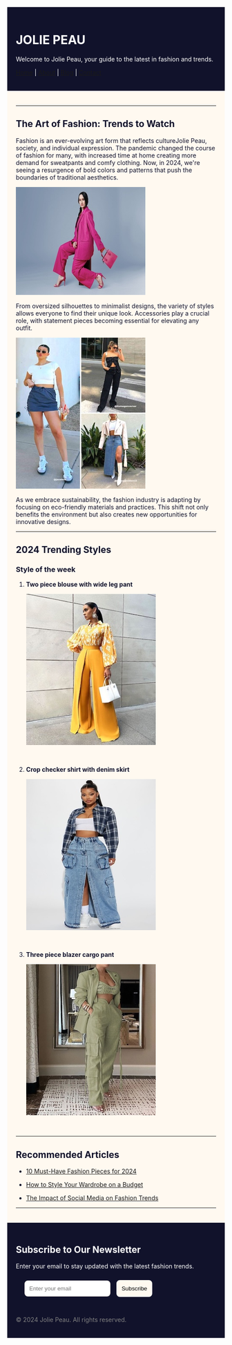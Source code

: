 <div style="background-color: #11122b; color: #fff; padding: 20px; text-decoration: none;">

# <div style="color: #fff;"> JOLIE PEAU </div>


Welcome to Jolie Peau, your guide to the latest in fashion and trends.


[Home](#) | [About](#) | [Blog](#) | [Contact](#)

</div>

<div style="background-color: #FFF9F0; color: #11122b; padding: 20px;">

---

## The Art of Fashion: Trends to Watch

Fashion is an ever-evolving art form that reflects cultureJolie Peau, society, and individual expression. The pandemic changed the course of fashion for many, with increased time at home creating more demand for sweatpants and comfy clothing. Now, in 2024, we're seeing a resurgence of bold colors and patterns that push the boundaries of traditional aesthetics.


 ![Fashion Trends](./images/fashion-trends.jpg)




From oversized silhouettes to minimalist designs, the variety of styles allows everyone to find their unique look. Accessories play a crucial role, with statement pieces becoming essential for elevating any outfit.


  ![Fashion Accessories](./images/fashion-trends2.jpg)



As we embrace sustainability, the fashion industry is adapting by focusing on eco-friendly materials and practices. This shift not only benefits the environment but also creates new opportunities for innovative designs.

---

## 2024 Trending Styles

### Style of the week

1. **Two piece blouse with wide leg pant** 

   ![Fashion Model 1](./images/slide1.jpeg)

  <br>


2. **Crop checker shirt with denim skirt**  

   ![Fashion Model 2](./images/slide9.jpeg)

  <br>


3. **Three piece blazer cargo pant**  

   ![Fashion Model 3](./images/slide10.jpeg)

  <br>


---

## Recommended Articles

- [10 Must-Have Fashion Pieces for 2024](#)

- [How to Style Your Wardrobe on a Budget](#)

- [The Impact of Social Media on Fashion Trends](#)

---

</div>

<div style="background-color: #11122b; color: #fff; padding: 20px;">

## <div style="color: #fff;"> Subscribe to Our Newsletter </div>

Enter your email to stay updated with the latest fashion trends.

<div style="padding: 10px 0 30px 20px;">
    <form action="#">
      <input type="email" placeholder="Enter your email" required style="border-radius: 8px; padding: 9px; border: 2px solid #FFF9F0; margin-right: 10px;">
      <button type="submit" style="border-radius: 8px; padding: 10px; border: 2px solid #FFF9F0; background-color: #FFF9F0; color: black;">Subscribe</button>
    </form>
</div>

<span style="color: gray; padding-top: 20px;">© 2024 Jolie Peau. All rights reserved.</span>

</div>
